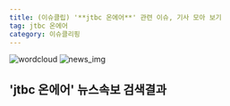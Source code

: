 ```yaml
---
title: (이슈클립) '**jtbc 온에어**' 관련 이슈, 기사 모아 보기
tag: jtbc 온에어
category: 이슈클리핑
---
```

![wordcloud](https://s3.ap-northeast-2.amazonaws.com/lyrics101-wordcloud/2018-09-14-1536934745.png)
![news_img](https://user-images.githubusercontent.com/42597476/44507050-1206f400-a6e4-11e8-8d98-7ffbfebb353f.png)
## **'**jtbc 온에어**'** 뉴스속보 검색결과

